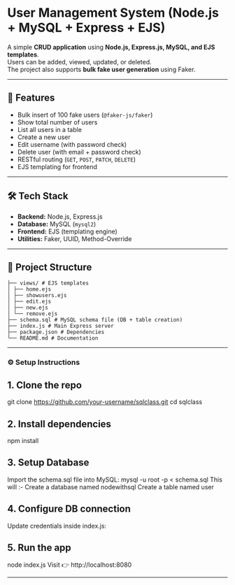 # User Management System (Node.js + MySQL + Express + EJS)

A simple **CRUD application** using **Node.js, Express.js, MySQL, and EJS templates**.  
Users can be added, viewed, updated, or deleted.  
The project also supports **bulk fake user generation** using Faker.

---

## 🚀 Features
- Bulk insert of 100 fake users (`@faker-js/faker`)
- Show total number of users
- List all users in a table
- Create a new user
- Edit username (with password check)
- Delete user (with email + password check)
- RESTful routing (`GET`, `POST`, `PATCH`, `DELETE`)
- EJS templating for frontend

---

## 🛠️ Tech Stack
- **Backend:** Node.js, Express.js
- **Database:** MySQL (`mysql2`)
- **Frontend:** EJS (templating engine)
- **Utilities:** Faker, UUID, Method-Override

---

## 📂 Project Structure
```
├── views/ # EJS templates
│ ├── home.ejs
│ ├── showusers.ejs
│ ├── edit.ejs
│ ├── new.ejs
│ └── remove.ejs
├── schema.sql # MySQL schema file (DB + table creation)
├── index.js # Main Express server
├── package.json # Dependencies
└── README.md # Documentation
```

---

### ⚙️ Setup Instructions

## 1. Clone the repo
git clone https://github.com/your-username/sqlclass.git
cd sqlclass
## 2. Install dependencies
npm install
## 3. Setup Database
Import the schema.sql file into MySQL:
mysql -u root -p < schema.sql
This will :-
Create a database named nodewithsql
Create a table named user
## 4. Configure DB connection
Update credentials inside index.js:
## 5. Run the app
node index.js
Visit 👉 http://localhost:8080

---

